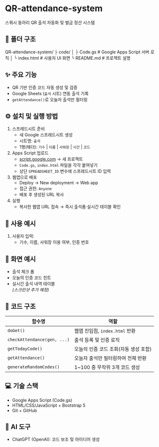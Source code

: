 # QR-attendance-system

스쿼시 동아리 QR 출석 자동화 및 벌금 정산 시스템

## 📁 폴더 구조
QR-attendance-system/
├ code/
│ ├ Code.gs # Google Apps Script 서버 로직
│ └ index.html # 사용자 UI 화면
└ README.md # 프로젝트 설명


## ✨ 주요 기능
- QR 기반 인증 코드 자동 생성 및 검증  
- Google Sheets (`출석` 시트) 연동 출석 기록  
- `getAttendance()`로 오늘자 출석만 필터링   

## ⚙️ 설치 및 실행 방법
1. 스프레드시트 준비  
   - 새 Google 스프레드시트 생성  
   - 시트명: `출석`  
   - 1행(헤더): `기수` | `이름` | `샤워장` | `시간` | `코드`  
2. Apps Script 업로드  
   - [script.google.com](https://script.google.com) → 새 프로젝트  
   - `Code.gs`, `index.html` 파일을 각각 붙여넣기  
   - 상단 `SPREADSHEET_ID` 변수에 스프레드시트 ID 입력  
3. 웹앱으로 배포  
   - Deploy → New deployment → Web app  
   - 접근 권한: `Anyone`  
   - 배포 후 생성된 URL 복사  
4. 실행  
   - 복사한 웹앱 URL 접속 → 즉시 출석폼·실시간 테이블 확인  

## 🧪 사용 예시
1. 사용자 입력:  
   - 기수, 이름, 샤워장 이용 여부, 인증 번호  


## 📄 화면 예시
- 출석 체크 폼  
- 오늘의 인증 코드 힌트  
- 실시간 출석 내역 테이블  
*(스크린샷 추가 예정)*

## 🧩 코드 구조
| 함수명                    | 역할                                     |
|---------------------------|------------------------------------------|
| `doGet()`                 | 웹앱 진입점, `index.html` 반환           |
| `checkAttendance(gen, ...)` | 출석 등록 및 인증 로직                    |
| `getTodayCode()`          | 오늘의 인증 코드 조회(자동 생성 포함)    |
| `getAttendance()`         | 오늘자 출석만 필터링하여 전체 반환       |
| `generateRandomCodes()`   | 1~100 중 무작위 3개 코드 생성           |

## 💻 기술 스택
- Google Apps Script (Code.gs)
- HTML/CSS/JavaScript + Bootstrap 5
- Git + GitHub

## 🤖 AI 도구
- ChatGPT (OpenAI): 코드 보조 및 아이디어 생성
